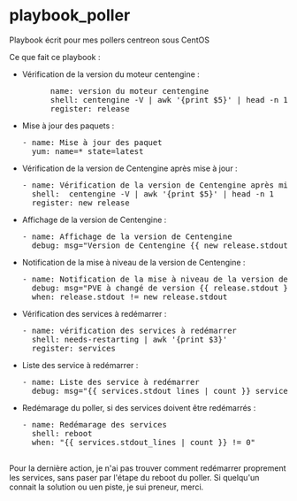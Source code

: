 # playbook_poller

Playbook écrit pour mes pollers centreon sous CentOS

Ce que fait ce playbook :

<ul>
<li>Vérification de la version du moteur centengine :</li>
<pre>
      name: version du moteur centengine
      shell: centengine -V | awk '{print $5}' | head -n 1
      register: release
</pre>
<li>Mise à jour des paquets :</li>
<pre>
- name: Mise à jour des paquet
  yum: name=* state=latest
</pre>
<li>Vérification de la version de Centengine après mise à jour :</li>
<pre>
- name: Vérification de la version de Centengine après mise à jour
  shell:  centengine -V | awk '{print $5}' | head -n 1
  register: new_release
</pre>
<li>Affichage de la version de Centengine :</li>
<pre>
- name: Affichage de la version de Centengine
  debug: msg="Version de Centengine {{ new_release.stdout_lines }}"
</pre>
<li>Notification de la mise à niveau de la version de Centengine :</li>
<pre>
- name: Notification de la mise à niveau de la version de Centengine
  debug: msg="PVE à changé de version {{ release.stdout }} à {{ new_release.stdout }}"
  when: release.stdout != new_release.stdout
</pre>
<li>Vérification des services à redémarrer :</li>
<pre>
- name: vérification des services à redémarrer
  shell: needs-restarting | awk '{print $3}'
  register: services
</pre>
<li>Liste des service à redémarrer :</li>
<pre>
- name: Liste des service à redémarrer
  debug: msg="{{ services.stdout_lines | count }} services à redémarrer ({{ services.stdout_lines | join (', ') }})"
</pre>
<li>Redémarage du poller, si des services doivent être redémarrés :</li>
<pre>
- name: Redémarage des services
  shell: reboot
  when: "{{ services.stdout_lines | count }} != 0"
  </pre>
</ul>

Pour la dernière action, je n'ai pas trouver comment redémarrer proprement les services, 
sans paser par l'étape du reboot du poller.
Si quelqu'un connait la solution ou uen piste, je sui preneur, merci.
